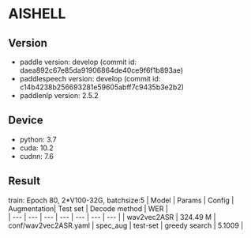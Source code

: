 # AISHELL

## Version

* paddle version: develop (commit id: daea892c67e85da91906864de40ce9f6f1b893ae)
* paddlespeech version: develop (commit id: c14b4238b256693281e59605abff7c9435b3e2b2)
* paddlenlp version: 2.5.2

## Device
* python: 3.7
* cuda: 10.2
* cudnn: 7.6

## Result
train: Epoch 80, 2*V100-32G, batchsize:5
| Model | Params | Config | Augmentation| Test set | Decode method | WER |  
| --- | --- | --- | --- | --- | --- | --- |
| wav2vec2ASR | 324.49 M | conf/wav2vec2ASR.yaml | spec_aug | test-set | greedy search | 5.1009 |  
